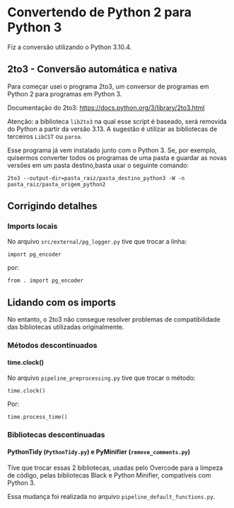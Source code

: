 # Convertendo de Python 2 para Python 3

Fiz a conversão utilizando o Python 3.10.4.

## 2to3 - Conversão automática e nativa

Para começar usei o programa 2to3, um conversor de programas em Python 2 para programas em Python 3.

Documentação do 2to3: https://docs.python.org/3/library/2to3.html

Atenção: a biblioteca `lib2to3` na qual esse script é baseado, será removida do Python a partir da versão 3.13.
A sugestão é utilizar as bibliotecas de terceiros `LibCST` ou `parso`.

Esse programa já vem instalado junto com o Python 3. Se, por exemplo, quisermos converter todos os programas de uma pasta e guardar as novas versões em um pasta destino,basta usar o seguinte comando:
```
2to3 --output-dir=pasta_raiz/pasta_destino_python3 -W -n pasta_raiz/pasta_origem_python2 
```
## Corrigindo detalhes

### Imports locais
No arquivo `src/external/pg_logger.py` tive que trocar a linha:
```
import pg_encoder
```
por:
```
from . import pg_encoder
```

## Lidando com os imports

No entanto, o 2to3 não consegue resolver problemas de compatibilidade das bibliotecas utilizadas originalmente.

### Métodos descontinuados

#### time.clock()

No arquivo `pipeline_preprocessing.py` tive que trocar o método:
```
time.clock()
```
Por:
```
time.process_time()
```

### Bibliotecas descontinuadas

#### PythonTidy (`PythonTidy.py`) e PyMinifier (`remove_comments.py`)

Tive que trocar essas 2 bibliotecas, usadas pelo Overcode para a limpeza de código, pelas bibliotecas Black e Python Minifier, compatíveis com Python 3.

Essa mudança foi realizada no arquivo `pipeline_default_functions.py`.
